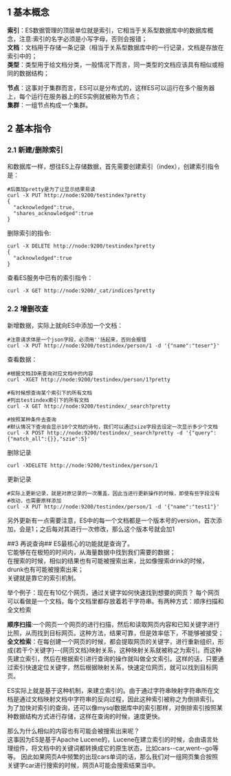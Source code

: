 ## 1 基本概念 ##

**索引**：ES数据管理的顶层单位就是索引，它相当于关系型数据库中的数据库概念，注意:索引的名字必须是小写字母，否则会报错；  
**文档**：文档用于存储一条记录（相当于关系型数据库中的一行记录，文档是存放在索引中的；   
**类型**：类型用于给文档分类，一般情况下而言，同一类型的文档应该具有相似或相同的数据结构；  

**节点**：这事对于集群而言，ES可以是分布式的，这样ES可以运行在多个服务器上，每个运行在服务器上的ES实例就被称为节点；  
**集群**：一组节点构成一个集群。

## 2 基本指令 ##
### 2.1 新建/删除索引 ###
和数据库一样，想往ES上存储数据，首先需要创建索引（index），创建索引指令是：  
```
#后面加pretty是为了让显示结果易读
curl -X PUT http://node:9200/testindex?pretty
{
  "acknowledged":true,
  "shares_acknowledged":true
}
```
删除索引的指令:
```
curl -X DELETE http://node:9200/testindex?pretty
{
  "acknowledged":true
}
```

查看ES服务中已有的索引指令：
```
curl -X GET http://node:9200/_cat/indices?pretty
```

### 2.2 增删改查 ###
新增数据，实际上就向ES中添加一个文档：  
```
#注意请求体是一个json字段，必须用''括起来，否则会报错
curl -X PUT http://node:9200/testindex/person/1 -d '{"name":"teser"}'
```
查看数据：
```
#根据文档ID来查询对应文档中的内容
curl -XGET http://node:9200/testindex/person/1?pretty

#有时候想查询某个索引下的所有文档
#列出testindex索引下的所有文档
curl -X GET http://node:9200/testindex/_search?pretty

#按照某种条件去查询
#默认情况下查询会显示10个文档的诗句，我们可以通过size字段去设定一次显示多少个文档
curl -X POST http://node:9200/testindex/_search?pretty -d '{"query":{"match_all":{}},"szie":5}'
```
删除记录
```
curl -XDELETE http://node:9200/testindex/person/1
```
更新记录
```
#实际上更新记录，就是对原记录的一次覆盖，因此当进行更新操作的时候，即使有些字段没有
#改动，也需要原样添加
curl -X PUT http://node:9200/testindex/person/1 -d '{"name":"test1"}'
```
另外更新有一点需要注意，ES中的每一个文档都是一个版本号的version，首次添加，会是1；之后每对其进行一次修改，那么这个版本号就会加1

##3 再说查询##
ES最核心的功能就是查询了。  
它能够在在极短的时间内，从海量数据中找到我们需要的数据；   
在搜索的时候，相似的结果也有可能被搜索出来，比如像搜索drink的时候，drunk也有可能被搜索出来；  
关键就是靠它的索引机制。  

举个例子：现在有10亿个网页，通过关键字如何快速找到想要的网页？
每个网页可以看做是一个文档，每个文档里都存放着若干字符串。有两种方式：顺序扫描和全文检索

**顺序扫描**:一个网页一个网页的进行扫描，然后和读取网页内容和已知关键字进行比照，从而找到目标网页。这种方法，结果可靠，但是效率低下，不能够被接受；   
**全文检索**：在每创建一个网页的时候，都会提取网页的关键字，进行重新组织，形成{若干个关键字}--{网页文档}映射关系，这种映射关系就被称之为索引。而这种
先建立索引，然后在根据索引进行查询的操作就叫做全文索引。这样的话，只要通过索引快速定位关键字，然后根据映射关系，快速定位网页，就可以找到目标网页。  

ES实际上就是基于这种机制，来建立索引的。由于通过字符串映射字符串所在文档是通过文档映射文档中字符串的反向过程，因此这种索引被称之为倒排索引。
为了加快对索引的查询，还可以像mysql数据库中的索引那样，对倒排索引按照某种数据结构方式进行存储，这样在查询的时候，速度更快。

那么为什么相似的内容也有可能会被搜索出来呢？  
这事因为ES是基于Apache Lucene的，Lucene在建立索引的时候，会由语言处理组件，将文档中的关键词都转换成它的原生状态，比如cars--car,went--go等等。
因此如果网页A中频繁的出现cars单词的话，那么我们对一组网页集合按照关键字car进行搜索的时候，网页A可能会搜索结果当中。
